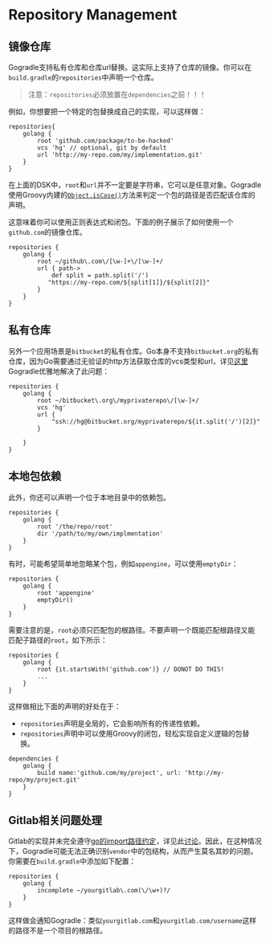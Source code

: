 # Repository Management 

## 镜像仓库
Gogradle支持私有仓库和仓库url替换。这实际上支持了仓库的镜像。你可以在`build.gradle`的`repositories`中声明一个仓库。

> 注意：`repositories`必须放置在`dependencies`之前！！！

例如，你想要把一个特定的包替换成自己的实现，可以这样做：

```
repositories{
    golang {
        root 'github.com/package/to-be-hacked' 
        vcs 'hg' // optional, git by default
        url 'http://my-repo.com/my/implementation.git'
    }    
}
```

在上面的DSK中，`root`和`url`并不一定要是字符串，它可以是任意对象。Gogradle使用Groovy内建的[`Object.isCase()`](http://mrhaki.blogspot.jp/2009/08/groovy-goodness-switch-statement.html)方法来判定一个包的路径是否匹配该仓库的声明。

这意味着你可以使用正则表达式和闭包。下面的例子展示了如何使用一个`github.com`的镜像仓库。

```
repositories {
    golang {
        root ~/github\.com\/[\w-]+\/[\w-]+/
        url { path->
            def split = path.split('/')
           "https://my-repo.com/${split[1]}/${split[2]}" 
        }
    }
}    
```
## 私有仓库
另外一个应用场景是`bitbucket`的私有仓库。Go本身不支持`bitbucket.org`的私有仓库，因为Go需要通过无验证的http方法获取仓库的vcs类型和url，详见[这里](https://groups.google.com/forum/#!msg/golang-nuts/li8J9a-Tbz0/sGqklQcSR8cJ) 
Gogradle优雅地解决了此问题：

```
repositories {
    golang {
        root ~/bitbucket\.org\/myprivaterepo\/[\w-]+/
        vcs 'hg'
        url { 
            "ssh://hg@bitbucket.org/myprivaterepo/${it.split('/')[2]}" 
        }
        
    }
}    
```

## 本地包依赖

此外，你还可以声明一个位于本地目录中的依赖包。

```
repositories {
    golang {
        root '/the/repo/root' 
        dir '/path/to/my/own/implmentation'
    }
}    
```

有时，可能希望简单地忽略某个包，例如`appengine`，可以使用`emptyDir`：

```
repositories {
    golang {
        root 'appengine'
        emptyDir()
    }
}
```

需要注意的是，`root`必须只匹配包的根路径。不要声明一个既能匹配根路径又能匹配子路径的`root`，如下所示：

```
repositories {
    golang {
        root {it.startsWith('github.com')} // DONOT DO THIS!
        ...
    }
}  
```

这样做相比下面的声明的好处在于：

- `repositories`声明是全局的，它会影响所有的传递性依赖。
- `repositories`声明中可以使用Groovy的闭包，轻松实现自定义逻辑的包替换。

```
dependencies {
    golang {
        build name:'github.com/my/project', url: 'http://my-repo/my/project.git'
    }
}
```

## Gitlab相关问题处理

Gitlab的实现并未完全遵守[go的import路径约定](https://golang.org/cmd/go/#hdr-Relative_import_paths)，详见此[讨论](https://gitlab.com/gitlab-org/gitlab-ce/issues/35101#note_35565222)。因此，在这种情况下，Gogradle可能无法正确识别`vendor`中的包结构，从而产生莫名其妙的问题。你需要在`build.gradle`中添加如下配置：

```
repositories {
    golang {
        incomplete ~/yourgitlab\.com(\/\w+)?/
    }
}
```

这样做会通知Gogradle：类似`yourgitlab.com`和`yourgitlab.com/username`这样的路径不是一个项目的根路径。
